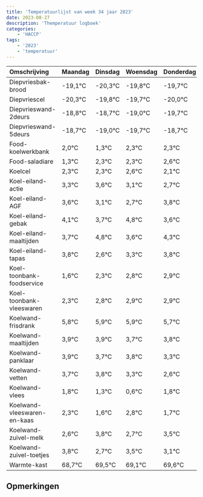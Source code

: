 ```yaml
---
title: 'Temperatuurlijst van week 34 jaar 2023'
date: 2023-08-27
description: 'Themperatuur logboek'
categories:
    - 'HACCP'
tags:
    - '2023'
    - 'temperatuur'
---
```

|Omschrijving|Maandag|Dinsdag|Woensdag|Donderdag|Vrijdag|Zaterdag|Zondag|
|:---|:---|:---|:---|:---|:---|:---|:---|
|Diepvriesbak-brood|-19,1°C|-20,3°C|-19,8°C|-19,7°C|-20,0°C|-20,7°C|-19,7°C|
|Diepvriescel|-20,3°C|-19,8°C|-19,7°C|-20,0°C|-20,7°C|-19,7°C|-19,7°C|
|Diepvrieswand-2deurs|-18,8°C|-18,7°C|-19,0°C|-19,7°C|-18,7°C|-18,7°C|-18,4°C|
|Diepvrieswand-5deurs|-18,7°C|-19,0°C|-19,7°C|-18,7°C|-18,7°C|-18,4°C|-18,9°C|
|Food-koelwerkbank|2,0°C|1,3°C|2,3°C|2,3°C|2,6°C|2,1°C|1,7°C|
|Food-saladiare|1,3°C|2,3°C|2,3°C|2,6°C|2,1°C|1,7°C|2,8°C|
|Koelcel|2,3°C|2,3°C|2,6°C|2,1°C|1,7°C|2,8°C|1,6°C|
|Koel-eiland-actie|3,3°C|3,6°C|3,1°C|2,7°C|3,8°C|2,6°C|3,3°C|
|Koel-eiland-AGF|3,6°C|3,1°C|2,7°C|3,8°C|2,6°C|3,3°C|3,8°C|
|Koel-eiland-gebak|4,1°C|3,7°C|4,8°C|3,6°C|4,3°C|4,8°C|4,9°C|
|Koel-eiland-maaltijden|3,7°C|4,8°C|3,6°C|4,3°C|4,8°C|4,9°C|4,9°C|
|Koel-eiland-tapas|3,8°C|2,6°C|3,3°C|3,8°C|3,9°C|3,9°C|3,7°C|
|Koel-toonbank-foodservice|1,6°C|2,3°C|2,8°C|2,9°C|2,9°C|2,7°C|2,8°C|
|Koel-toonbank-vleeswaren|2,3°C|2,8°C|2,9°C|2,9°C|2,7°C|2,8°C|2,3°C|
|Koelwand-frisdrank|5,8°C|5,9°C|5,9°C|5,7°C|5,8°C|5,3°C|4,6°C|
|Koelwand-maaltijden|3,9°C|3,9°C|3,7°C|3,8°C|3,3°C|2,6°C|3,8°C|
|Koelwand-panklaar|3,9°C|3,7°C|3,8°C|3,3°C|2,6°C|3,8°C|2,7°C|
|Koelwand-vetten|3,7°C|3,8°C|3,3°C|2,6°C|3,8°C|2,7°C|3,5°C|
|Koelwand-vlees|1,8°C|1,3°C|0,6°C|1,8°C|0,7°C|1,5°C|1,1°C|
|Koelwand-vleeswaren-en-kaas|2,3°C|1,6°C|2,8°C|1,7°C|2,5°C|2,1°C|2,6°C|
|Koelwand-zuivel-melk|2,6°C|3,8°C|2,7°C|3,5°C|3,1°C|3,6°C|3,9°C|
|Koelwand-zuivel-toetjes|3,8°C|2,7°C|3,5°C|3,1°C|3,6°C|3,9°C|3,3°C|
|Warmte-kast|68,7°C|69,5°C|69,1°C|69,6°C|69,9°C|69,3°C|69,3°C|

## Opmerkingen


